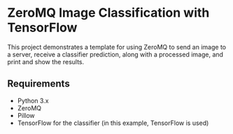 # ZeroMQ Image Classification with TensorFlow 

This project demonstrates a template for using ZeroMQ to send an image to a server, receive a classifier prediction, along with a processed image, and print and show the results.

## Requirements

- Python 3.x
- ZeroMQ
- Pillow 
- TensorFlow for the classifier (in this example, TensorFlow is used)
